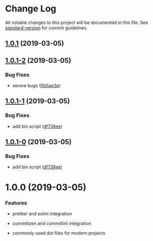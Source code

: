 # Change Log

All notable changes to this project will be documented in this file. See [standard-version](https://github.com/conventional-changelog/standard-version) for commit guidelines.

## [1.0.1](https://github.com/AngusFu/create-standard/compare/v1.0.1-2...v1.0.1) (2019-03-05)



## [1.0.1-2](https://github.com/AngusFu/create-standard/compare/v1.0.1-1...v1.0.1-2) (2019-03-05)


### Bug Fixes

* severe bugs ([0b5ae3e](https://github.com/AngusFu/create-standard/commit/0b5ae3e))



## [1.0.1-1](https://github.com/AngusFu/create-standard/compare/v1.0.0...v1.0.1-1) (2019-03-05)


### Bug Fixes

* add bin script ([df738ee](https://github.com/AngusFu/create-standard/commit/df738ee))



## [1.0.1-0](https://github.com/AngusFu/create-standard/compare/v1.0.0...v1.0.1-0) (2019-03-05)


### Bug Fixes

* add bin script ([df738ee](https://github.com/AngusFu/create-standard/commit/df738ee))



# 1.0.0 (2019-03-05)


### Features

- prettier and eslint integration

- commitizen and commitlint integration

- commonly used dot files for modern projects
